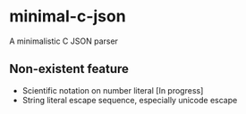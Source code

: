 # minimal-c-json
A minimalistic C JSON parser

## Non-existent feature
- Scientific notation on number literal \[In progress\]
- String literal escape sequence, especially unicode escape
